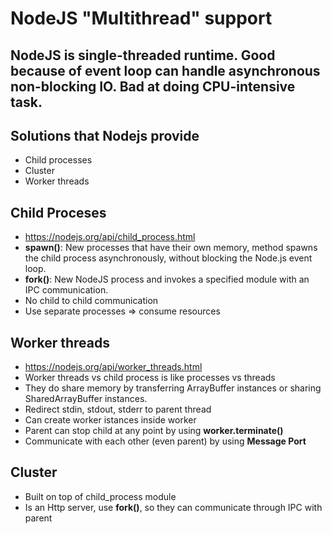 # NodeJS "Multithread" support

## NodeJS is single-threaded runtime. Good because of event loop can handle asynchronous non-blocking IO. Bad at doing CPU-intensive task.

## Solutions that Nodejs provide
- Child processes
- Cluster
- Worker threads

## Child Proceses
- https://nodejs.org/api/child_process.html
- **spawn()**: New processes that have their own memory, method spawns the child process asynchronously, without blocking the Node.js event loop.
- **fork()**: New NodeJS process and invokes a specified module with an IPC communication.
- No child to child communication
- Use separate processes => consume resources

## Worker threads
- https://nodejs.org/api/worker_threads.html
- Worker threads vs child process is like processes vs threads
- They do share memory by transferring ArrayBuffer instances or sharing SharedArrayBuffer instances.
- Redirect stdin, stdout, stderr to parent thread
- Can create worker istances inside worker
- Parent can stop child at any point by using **worker.terminate()**
- Communicate with each other (even parent) by using **Message Port**

## Cluster
- Built on top of child_process module
- Is an Http server, use **fork()**, so they can communicate through IPC with parent



